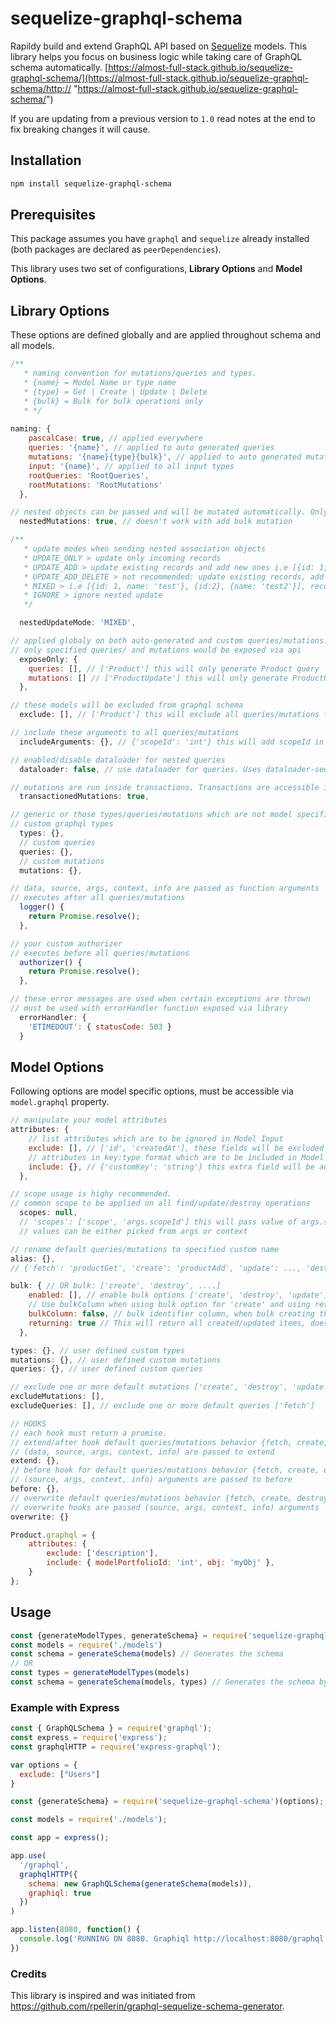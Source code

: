 # sequelize-graphql-schema

Rapildy build and extend GraphQL API based on [Sequelize](https://github.com/sequelize/sequelize "Sequelize") models. This library helps you focus on business logic while taking care of GraphQL schema automatically.
[https://almost-full-stack.github.io/sequelize-graphql-schema/](https://almost-full-stack.github.io/sequelize-graphql-schema/http:// "https://almost-full-stack.github.io/sequelize-graphql-schema/")

If you are updating from a previous version to `1.0` read notes at the end to fix breaking changes it will cause.

## Installation

```bash
npm install sequelize-graphql-schema
```

## Prerequisites

This package assumes you have `graphql` and `sequelize` already installed (both packages are declared as `peerDependencies`).

This library uses two set of configurations, **Library Options** and **Model Options**.

## Library Options
These options are defined globally and are applied throughout schema and all models.
```javascript
/**
   * naming convention for mutations/queries and types.
   * {name} = Model Name or type name
   * {type} = Get | Create | Update | Delete
   * {bulk} = Bulk for bulk operations only
   * */
   
naming: {
    pascalCase: true, // applied everywhere
    queries: '{name}', // applied to auto generated queries
    mutations: '{name}{type}{bulk}', // applied to auto generated mutations
    input: '{name}', // applied to all input types
    rootQueries: 'RootQueries',
    rootMutations: 'RootMutations'
  },
```
```javascript
// nested objects can be passed and will be mutated automatically. Only hasMany and belongsTo relation supported.
  nestedMutations: true, // doesn't work with add bulk mutation
```
```javascript
/**
   * update modes when sending nested association objects
   * UPDATE_ONLY > update only incoming records
   * UPDATE_ADD > update existing records and add new ones i.e [{id: 1, name: 'test'}, {name: 'test2'}] record[0] will be updated and record[1] will be added
   * UPDATE_ADD_DELETE > not recommended: update existing records, add new ones and delete non-existent records i.e [{id: 1, name: 'test'}, {name: 'test2'}] record[0] will be updated, record[1] will be added, anything else will be deleted
   * MIXED > i.e [{id: 1, name: 'test'}, {id:2}, {name: 'test2'}], record[0] will be updated, record[1] will be deleted and record[2] will be added
   * IGNORE > ignore nested update
   */

  nestedUpdateMode: 'MIXED',
```
```javascript
// applied globaly on both auto-generated and custom queries/mutations.
// only specified queries/ and mutations would be exposed via api
  exposeOnly: {
    queries: [], // ['Product'] this will only generate Product query
    mutations: [] // ['ProductUpdate'] this will only generate ProductUpdate mutation
  },
```
```javascript
// these models will be excluded from graphql schema
  exclude: [], // ['Product'] this will exclude all queries/mutations for Product model.
```
```javascript
// include these arguments to all queries/mutations
  includeArguments: {}, // {'scopeId': 'int'} this will add scopeId in arguments for all queries and mutations
```
```javascript
// enabled/disable dataloader for nested queries
  dataloader: false, // use dataloader for queries. Uses dataloader-sequelize
```
```javascript
// mutations are run inside transactions. Transactions are accessible in extend hook.
  transactionedMutations: true,
```
```javascript
// generic or those types/queries/mutations which are not model specific
// custom graphql types
  types: {},
  // custom queries
  queries: {},
  // custom mutations
  mutations: {},
```
```javascript
// data, source, args, context, info are passed as function arguments
// executes after all queries/mutations
  logger() {
    return Promise.resolve();
  },
```
```javascript
// your custom authorizer
// executes before all queries/mutations
  authorizer() {
    return Promise.resolve();
  },
```
```javascript
// these error messages are used when certain exceptions are thrown
// must be used with errorHandler function exposed via library
  errorHandler: {
    'ETIMEDOUT': { statusCode: 503 }
  }
```

## Model Options
Following options are model specific options, must be accessible via `model.graphql` property.

```javascript
// manipulate your model attributes
attributes: {
	// list attributes which are to be ignored in Model Input
    exclude: [], // ['id', 'createdAt'], these fields will be excluded from GraphQL Schema
	// attributes in key:type format which are to be included in Model Input
    include: {}, // {'customKey': 'string'} this extra field will be added in GraphQL schema
  },
```
```javascript
// scope usage is highy recommended.
// common scope to be applied on all find/update/destroy operations
  scopes: null, 
  // 'scopes': ['scope', 'args.scopeId'] this will pass value of args.scopeId to model scope
  // values can be either picked from args or context
```
```javascript
// rename default queries/mutations to specified custom name
alias: {},
// {'fetch': 'productGet', 'create': 'productAdd', 'update': ..., 'destroy': ....}
```
```javascript
bulk: { // OR bulk: ['create', 'destroy', ....]
    enabled: [], // enable bulk options ['create', 'destroy', 'update']
    // Use bulkColumn when using bulk option for 'create' and using returning true to increase efficiency.
    bulkColumn: false, // bulk identifier column, when bulk creating this column will be auto filled with a uuid and later used to fetch added records 'columnName' or ['columnName', true] when using a foreign key as bulk column
    returning: true // This will return all created/updated items, doesn't use sequelize returning option.
  },
```
```javascript
types: {}, // user defined custom types
mutations: {}, // user defined custom mutations
queries: {}, // user defined custom queries
```
```javascript
// exclude one or more default mutations ['create', 'destroy', 'update']
excludeMutations: [],
excludeQueries: [], // exclude one or more default queries ['fetch']
```
```javascript
// HOOKS
// each hook must return a promise.
// extend/after hook default queries/mutations behavior {fetch, create, destroy, update}
// (data, source, args, context, info) are passed to extend
extend: {},
// before hook for default queries/mutations behavior {fetch, create, destroy, update}
// (source, args, context, info) arguments are passed to before
before: {},
// overwrite default queries/mutations behavior {fetch, create, destroy, update}
// overwrite hooks are passed (source, args, context, info) arguments
overwrite: {}
```

```js
Product.graphql = {
    attributes: {
        exclude: ['description'],
        include: { modelPortfolioId: 'int', obj: 'myObj' },
    }
};
```

## Usage

```javascript
const {generateModelTypes, generateSchema} = require('sequelize-graphql-schema')(options);
const models = require('./models')
const schema = generateSchema(models) // Generates the schema
// OR
const types = generateModelTypes(models)
const schema = generateSchema(models, types) // Generates the schema by reusing the types
```

### Example with Express

```javascript
const { GraphQLSchema } = require('graphql');
const express = require('express');
const graphqlHTTP = require('express-graphql');

var options = {
  exclude: ["Users"]
}

const {generateSchema} = require('sequelize-graphql-schema')(options);

const models = require('./models');

const app = express();

app.use(
  '/graphql',
  graphqlHTTP({
    schema: new GraphQLSchema(generateSchema(models)),
    graphiql: true
  })
)

app.listen(8080, function() {
  console.log('RUNNING ON 8080. Graphiql http://localhost:8080/graphql')
})
```

### Credits

This library is inspired and was initiated from https://github.com/rpellerin/graphql-sequelize-schema-generator.
